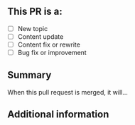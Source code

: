 ## This PR is a:

- [ ] New topic
- [ ] Content update
- [ ] Content fix or rewrite
- [ ] Bug fix or improvement

## Summary

When this pull request is merged, it will...

<!-- (REQUIRED) What does this PR change? -->

## Additional information

<!-- (OPTIONAL) What other information can you provide about this PR? -->

<!--
Thank you for your contribution!

Before submitting this pull request, please make sure you have read our Contribution Guidelines and your PR meets our contribution standards:
https://devdocs.magento.com/guides/v2.2/contributor-guide/contributing_docs.html

Please fill out as much information as you can about your PR to help speed up the review process.
If your PR addresses an existing GitHub Issue, please refer to it in the title or Additional Information section to make the connection.

We may ask you for changes in your PR in order to meet the standards set in our Contribution Guidelines. PR's that do not comply with our guidelines may be closed at the maintainers' discretion.

Feel free to remove this section before creating this PR.
-->
